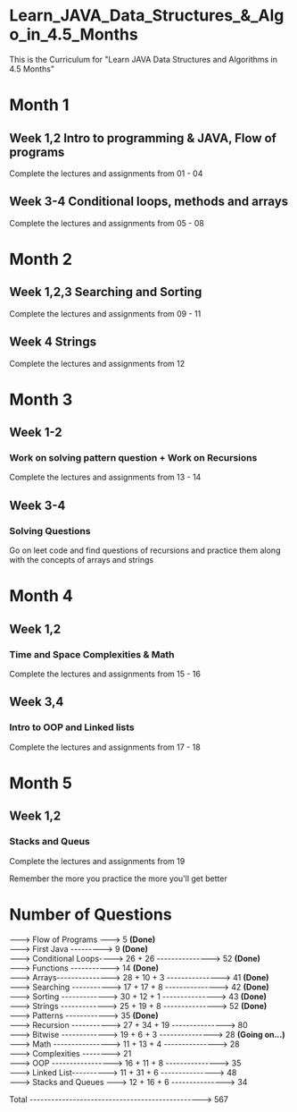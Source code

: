 # Learn_JAVA_Data_Structures_&_Algo_in_4.5_Months
This is the Curriculum for "Learn JAVA Data Structures and Algorithms in 4.5 Months"

# Month 1
## Week 1,2 Intro to programming & JAVA, Flow of programs
Complete the lectures and assignments from 01 - 04

## Week 3-4 Conditional loops, methods and arrays 
Complete the lectures and assignments from 05 - 08

# Month 2
## Week 1,2,3 Searching and Sorting
Complete the lectures and assignments from 09 - 11

## Week 4 Strings
Complete the lectures and assignments from 12

# Month 3
## Week 1-2
### Work on solving pattern question + Work on Recursions
Complete the lectures and assignments from 13 - 14

## Week 3-4
### Solving Questions
Go on leet code and find questions of recursions and practice them along with the concepts of arrays and strings

# Month 4
## Week 1,2
### Time and Space Complexities & Math
Complete the lectures and assignments from 15 - 16

## Week 3,4
### Intro to OOP and Linked lists
Complete the lectures and assignments from 17 - 18

# Month 5
## Week 1,2
### Stacks and Queus
Complete the lectures and assignments from 19

Remember the more you practice the more you'll get better

# Number of Questions

---> Flow of Programs ---> 5  __(Done)__ <br />
---> First Java ---------> 9  __(Done)__ <br />
---> Conditional Loops----> 26 + 26 ---------------> 52 __(Done)__ <br />
---> Functions -----------> 14  __(Done)__ <br />
---> Arrays---------------> 28 + 10 + 3 ---------------> 41 __(Done)__ <br />
---> Searching -----------> 17 + 17 + 8 ---------------> 42 __(Done)__ <br />
---> Sorting -------------> 30 + 12 + 1 ---------------> 43 __(Done)__ <br />
---> Strings -------------> 25 + 19 + 8 ---------------> 52 __(Done)__ <br />
---> Patterns ------------> 35  __(Done)__ <br />
---> Recursion -----------> 27 + 34 + 19 ---------------> 80  <br />
---> Bitwise -------------> 19 + 6 + 3 ---------------> 28  __(Going on...)__ <br />
---> Math ----------------> 11 + 13 + 4 ---------------> 28 <br />
---> Complexities --------> 21  <br />
---> OOP -----------------> 16 + 11 + 8 ---------------> 35 <br />
---> Linked List----------> 11 + 31 + 6 ---------------> 48 <br />
---> Stacks and Queues ---> 12 + 16 + 6 ---------------> 34 <br />


Total ------------------------------------------------> 567


